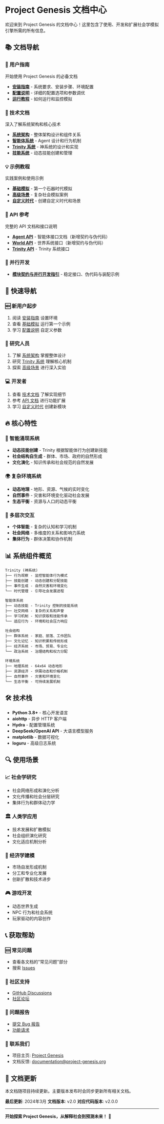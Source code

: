 # Project Genesis 文档中心

欢迎来到 Project Genesis 的文档中心！这里包含了使用、开发和扩展社会学模拟引擎所需的所有信息。

## 📚 文档导航

### 🚀 用户指南

开始使用 Project Genesis 的必备文档

- **[安装指南](/docs/user-guide/installation.md)** - 系统要求、安装步骤、环境配置
- **[配置说明](user-guide/configuration.md)** - 详细的配置选项和参数调优
- **[运行教程](user-guide/running-simulations.md)** - 如何运行和监控模拟

### 🔧 技术文档

深入了解系统架构和核心技术

- **[系统架构](technical/architecture.md)** - 整体架构设计和组件关系
- **[智能体系统](technical/agent-system.md)** - Agent 设计和行为机制
- **[Trinity 系统](technical/trinity-system.md)** - 神系统的设计和实现
- **[技能系统](technical/skill-system.md)** - 动态技能创建和管理

### 💡 示例教程

实践案例和使用示例

- **[基础模拟](examples/basic-simulation.md)** - 第一个石器时代模拟
- **[高级场景](examples/advanced-scenarios.md)** - 复杂社会模拟案例
- **[自定义时代](examples/custom-eras.md)** - 创建自定义时代和场景

### 📖 API 参考

完整的 API 文档和接口说明

- **[Agent API](api/agent-api.md)** - 智能体接口文档（新增契约与伪代码）
- **[World API](api/world-api.md)** - 世界系统接口（新增契约与伪代码）
- **[Trinity API](api/trinity-api.md)** - Trinity 系统接口

### 🧩 并行开发

- **[模块契约与并行开发指引](technical/module-contracts.md)** - 稳定接口、伪代码与装配示例

## 🎯 快速导航

### 🆕 新用户起步

1. 阅读 [安装指南](user-guide/installation.md) 设置环境
2. 查看 [基础模拟](examples/basic-simulation.md) 运行第一个示例
3. 学习 [配置说明](user-guide/configuration.md) 自定义参数

### 🔬 研究人员

1. 了解 [系统架构](technical/architecture.md) 掌握整体设计
2. 研究 [Trinity 系统](technical/trinity-system.md) 理解核心机制
3. 探索 [高级场景](examples/advanced-scenarios.md) 进行深入实验

### 💻 开发者

1. 查看 [技术文档](technical/) 了解实现细节
2. 参考 [API 文档](api/) 进行功能扩展
3. 学习 [自定义时代](examples/custom-eras.md) 创建新模块

## 🔥 核心特性

### 🧠 智能涌现系统

- **动态技能创建** - Trinity 根据智能体行为创建新技能
- **社会结构自生成** - 群体、市场、政府的自然形成
- **文化演化** - 知识传承和社会规范的自然发展

### 🌍 复杂环境系统

- **动态地理** - 地形、资源、气候的实时变化
- **自然事件** - 灾害和环境变化驱动社会发展
- **生态平衡** - 资源与人口的动态平衡

### 🤝 多层次交互

- **个体智能** - 复杂的认知和学习机制
- **社会网络** - 多维度的关系和影响力系统
- **集体行为** - 群体决策和协作机制

## 📊 系统组件概览

```
Trinity (神系统)
├── 行为观察 - 监控智能体行为模式
├── 技能创建 - 动态创建和分配技能
├── 事件生成 - 自然灾害和环境变化
└── 时代管理 - 引导社会发展进程

智能体系统
├── 动态技能 - Trinity 控制的技能系统
├── 社交网络 - 复杂的关系和声誉
├── 学习机制 - 知识获取和技能传承
└── 适应行为 - 环境和社会压力响应

社会结构
├── 群体系统 - 家庭、部落、工作团队
├── 文化记忆 - 知识积累和传统形成
├── 经济系统 - 市场、贸易、专业化
└── 政治系统 - 治理结构和权力分配

环境系统
├── 地理系统 - 64x64 动态地形
├── 资源经济 - 供需动态和价格机制
├── 自然事件 - 灾害和环境变化
└── 生态平衡 - 可持续发展机制
```

## 🛠️ 技术栈

- **Python 3.8+** - 核心开发语言
- **aiohttp** - 异步 HTTP 客户端
- **Hydra** - 配置管理系统
- **DeepSeek/OpenAI API** - 大语言模型服务
- **matplotlib** - 数据可视化
- **loguru** - 高级日志系统

## 🔍 使用场景

### 📈 社会学研究

- 社会网络形成和演化分析
- 文化传播和社会分层研究
- 集体行为和群体动力学

### 🏛️ 人类学应用

- 技术发展和扩散模拟
- 社会组织演化研究
- 文化适应机制分析

### 💼 经济学建模

- 市场自发形成机制
- 分工和专业化发展
- 创新扩散和技术进步

### 🎮 游戏开发

- 动态世界生成
- NPC 行为和社会系统
- 玩家驱动的内容创作

## 📞 获取帮助

### 🆘 常见问题

- 查看各文档的"常见问题"部分
- 搜索 [Issues](https://github.com/your-repo/project-genesis/issues)

### 💬 社区支持

- [GitHub Discussions](https://github.com/your-repo/project-genesis/discussions)
- [社区论坛](https://community.project-genesis.org)

### 🐛 问题报告

- [提交 Bug 报告](https://github.com/your-repo/project-genesis/issues/new)
- [功能请求](https://github.com/your-repo/project-genesis/issues/new)

### 📧 联系我们

- 项目主页: [Project Genesis](https://github.com/your-repo/project-genesis)
- 文档反馈: [documentation@project-genesis.org](mailto:documentation@project-genesis.org)

## 🔄 文档更新

本文档随项目持续更新。主要版本发布时会同步更新所有相关文档。

**最后更新**: 2024年3月
**文档版本**: v2.0
**对应代码版本**: v2.0.0

---

**开始探索 Project Genesis，从解释社会到预测未来！** 🚀
